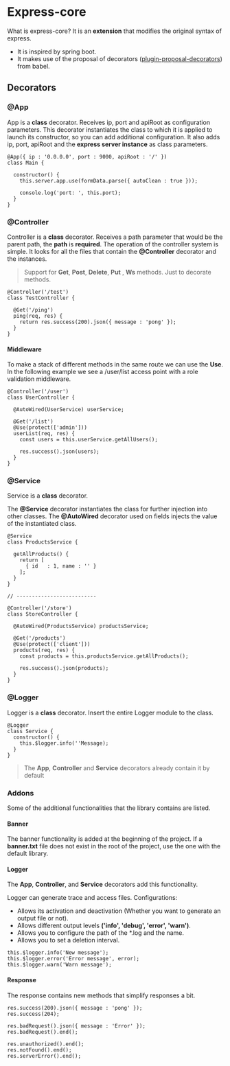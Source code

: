 # Express-core

What is express-core? It is an **extension** that modifies the original syntax of express.

- It is inspired by spring boot.
- It makes use of the proposal of decorators ([plugin-proposal-decorators](https://babeljs.io/docs/babel-plugin-proposal-decorators)) from babel.


## Decorators
### @App
App is a **class** decorator.
Receives ip, port and apiRoot as configuration parameters.
This decorator instantiates the class to which it is applied to launch its constructor, so you can add additional configuration.
It also adds ip, port, apiRoot and the **express server instance** as class parameters.

```
@App({ ip : '0.0.0.0', port : 9000, apiRoot : '/' })
class Main {

  constructor() {
    this.server.app.use(formData.parse({ autoClean : true }));

    console.log('port: ', this.port);
  }
}
```
### @Controller
Controller is a **class** decorator.
Receives a path parameter that would be the parent path, the **path** is **required**.
The operation of the controller system is simple. It looks for all the files that contain the **@Controller** decorator and the instances.

> Support for **Get**, **Post**, **Delete**, **Put** , **Ws** methods.
> Just to decorate methods.


```
@Controller('/test')
class TestController {

  @Get('/ping')
  ping(req, res) {
    return res.success(200).json({ message : 'pong' });
  }
}
```

#### Middleware
To make a stack of different methods in the same route we can use the **Use**.
In the following example we see a /user/list access point with a role validation middleware.

```
@Controller('/user')
class UserController {

  @AutoWired(UserService) userService;

  @Get('/list')
  @Use(protect(['admin']))
  userList(req, res) {
    const users = this.userService.getAllUsers();

    res.success().json(users);
  }
}
```

### @Service
Service is a **class** decorator.

The **@Service** decorator instantiates the class for further injection into other classes.
The **@AutoWired** decorator used on fields injects the value of the instantiated class.

```
@Service
class ProductsService {

  getAllProducts() {
    return [
      { id   : 1, name : '' }
    ];
  }
}

// --------------------------

@Controller('/store')
class StoreController {

  @AutoWired(ProductsService) productsService;

  @Get('/products')
  @Use(protect(['client']))
  products(req, res) {
    const products = this.productsService.getAllProducts();

    res.success().json(products);
  }
}
```

### @Logger
Logger is a **class** decorator.
Insert the entire Logger module to the class.

```
@Logger
class Service {
  constructor() {
    this.$logger.info(''Message);
  }
}
```

> The **App**, **Controller** and **Service** decorators already contain it by default

### Addons
Some of the additional functionalities that the library contains are listed.
#### Banner
The banner functionality is added at the beginning of the project.
If a **banner.txt** file does not exist in the root of the project, use the one with the default library.

#### Logger
The **App**, **Controller**, and **Service** decorators add this functionality.

Logger can generate trace and access files.
Configurations:
* Allows its activation and deactivation (Whether you want to generate an output file or not).
* Allows different output levels **('info', 'debug', 'error', 'warn')**.
* Allows you to configure the path of the *.log and the name.
* Allows you to set a deletion interval.

```
this.$logger.info('New message');
this.$logger.error('Error message', error);
this.$logger.warn('Warn message');
```

#### Response
The response contains new methods that simplify responses a bit.

```
res.success(200).json({ message : 'pong' });
res.success(204);

res.badRequest().json({ message : 'Error' });
res.badRequest().end();

res.unauthorized().end();
res.notFound().end();
res.serverError().end();
```

